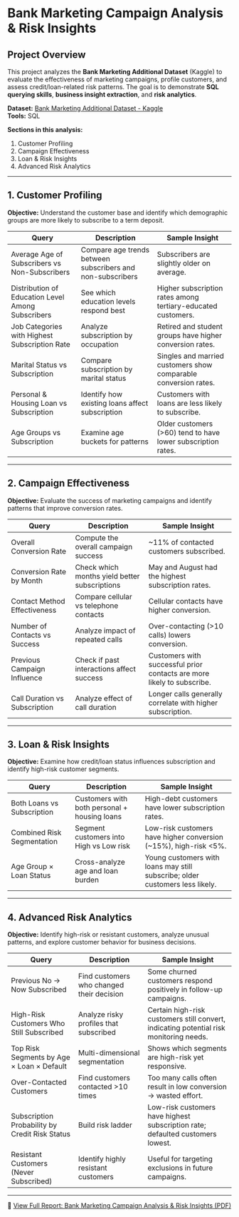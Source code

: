 # Bank Marketing Campaign Analysis & Risk Insights

## Project Overview
This project analyzes the **Bank Marketing Additional Dataset** (Kaggle) to evaluate the effectiveness of marketing campaigns, profile customers, and assess credit/loan-related risk patterns. The goal is to demonstrate **SQL querying skills**, **business insight extraction**, and **risk analytics**.

**Dataset:** [Bank Marketing Additional Dataset - Kaggle](https://www.kaggle.com/datasets/andrewmvd/bank-marketing)  
**Tools:** SQL   

**Sections in this analysis:**  
1. Customer Profiling  
2. Campaign Effectiveness  
3. Loan & Risk Insights  
4. Advanced Risk Analytics  

---

## 1. Customer Profiling

**Objective:** Understand the customer base and identify which demographic groups are more likely to subscribe to a term deposit.

| Query | Description | Sample Insight |
|-------|------------|----------------|
| Average Age of Subscribers vs Non-Subscribers | Compare age trends between subscribers and non-subscribers | Subscribers are slightly older on average. |
| Distribution of Education Level Among Subscribers | See which education levels respond best | Higher subscription rates among tertiary-educated customers. |
| Job Categories with Highest Subscription Rate | Analyze subscription by occupation | Retired and student groups have higher conversion rates. |
| Marital Status vs Subscription | Compare subscription by marital status | Singles and married customers show comparable conversion rates. |
| Personal & Housing Loan vs Subscription | Identify how existing loans affect subscription | Customers with loans are less likely to subscribe. |
| Age Groups vs Subscription | Examine age buckets for patterns | Older customers (>60) tend to have lower subscription rates. |

---

## 2. Campaign Effectiveness

**Objective:** Evaluate the success of marketing campaigns and identify patterns that improve conversion rates.

| Query | Description | Sample Insight |
|-------|------------|----------------|
| Overall Conversion Rate | Compute the overall campaign success | ~11% of contacted customers subscribed. |
| Conversion Rate by Month | Check which months yield better subscriptions | May and August had the highest subscription rates. |
| Contact Method Effectiveness | Compare cellular vs telephone contacts | Cellular contacts have higher conversion. |
| Number of Contacts vs Success | Analyze impact of repeated calls | Over-contacting (>10 calls) lowers conversion. |
| Previous Campaign Influence | Check if past interactions affect success | Customers with successful prior contacts are more likely to subscribe. |
| Call Duration vs Subscription | Analyze effect of call duration | Longer calls generally correlate with higher subscription. |

---

## 3. Loan & Risk Insights

**Objective:** Examine how credit/loan status influences subscription and identify high-risk customer segments.

| Query | Description | Sample Insight |
|-------|------------|----------------|
| Both Loans vs Subscription | Customers with both personal + housing loans | High-debt customers have lower subscription rates. |
| Combined Risk Segmentation | Segment customers into High vs Low risk | Low-risk customers have higher conversion (~15%), high-risk <5%. |
| Age Group × Loan Status | Cross-analyze age and loan burden | Young customers with loans may still subscribe; older customers less likely. |

---

## 4. Advanced Risk Analytics

**Objective:** Identify high-risk or resistant customers, analyze unusual patterns, and explore customer behavior for business decisions.

| Query | Description | Sample Insight |
|-------|------------|----------------|
| Previous No → Now Subscribed | Find customers who changed their decision | Some churned customers respond positively in follow-up campaigns. |
| High-Risk Customers Who Still Subscribed | Analyze risky profiles that subscribed | Certain high-risk customers still convert, indicating potential risk monitoring needs. |
| Top Risk Segments by Age × Loan × Default | Multi-dimensional segmentation | Shows which segments are high-risk yet responsive. |
| Over-Contacted Customers | Find customers contacted >10 times | Too many calls often result in low conversion → wasted effort. |
| Subscription Probability by Credit Risk Status | Build risk ladder | Low-risk customers have highest subscription rate; defaulted customers lowest. |
| Resistant Customers (Never Subscribed) | Identify highly resistant customers | Useful for targeting exclusions in future campaigns. |

---

📄 [View Full Report: Bank Marketing Campaign Analysis & Risk Insights (PDF)](Bank%20Marketing%20Campaign%20Analysis%20%26%20Risk%20Insights.pdf)  

